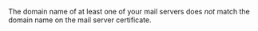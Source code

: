 The domain name of at least one of your mail servers does *not* match the domain name on the mail server certificate.

